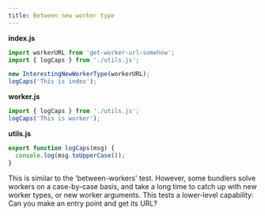 ```yaml
---
title: Between new worker type
---
```


**index.js**

```js
import workerURL from 'get-worker-url-somehow';
import { logCaps } from './utils.js';

new InterestingNewWorkerType(workerURL);
logCaps('This is index');
```

**worker.js**

```js
import { logCaps } from './utils.js';
logCaps('This is worker');
```

**utils.js**

```js
export function logCaps(msg) {
  console.log(msg.toUpperCase());
}
```

This is similar to the 'between-workers' test. However, some bundlers solve workers on a case-by-case basis, and take a long time to catch up with new worker types, or new worker arguments. This tests a lower-level capability: Can you make an entry point and get its URL?
